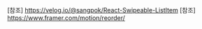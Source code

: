 [참조] https://velog.io/@sangpok/React-Swipeable-ListItem
[참조] https://www.framer.com/motion/reorder/

